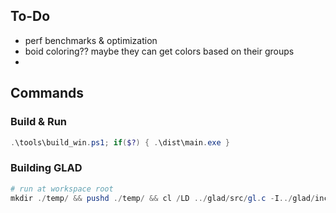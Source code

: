 ## To-Do
- perf benchmarks & optimization
- boid coloring?? maybe they can get colors based on their groups
- 


## Commands
### Build & Run
```ps1
.\tools\build_win.ps1; if($?) { .\dist\main.exe }
```

### Building GLAD
```ps1
# run at workspace root
mkdir ./temp/ && pushd ./temp/ && cl /LD ../glad/src/gl.c -I../glad/include && popd;
```